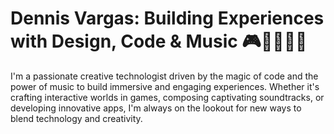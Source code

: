 # Dennis Vargas: Building Experiences with Design, Code & Music 🎮👨🏽‍💻🎵
I'm a passionate creative technologist driven by the magic of code and the power of music to build immersive and engaging experiences. Whether it's crafting interactive worlds in games, composing captivating soundtracks, or developing innovative apps, I'm always on the lookout for new ways to blend technology and creativity.
